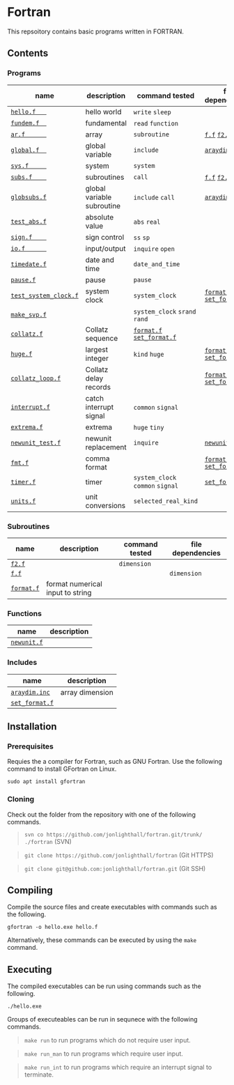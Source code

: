 # Fortran 
This repsoitory contains basic programs written in FORTRAN.

## Contents
### Programs
| name                       | description      | command tested | file dependencies | files output
| -------------------------- | ---------------  | ---- | ---- | ---- |
| [`hello.f   `](hello.f   ) | hello world      | `write` `sleep`
| [`fundem.f  `](fundem.f  ) | fundamental      | `read` `function`
| [`ar.f      `](ar.f	   ) | array            | `subroutine` | [`f.f`](f.f) [`f2.f`](f2.f)
| [`global.f  `](global.f  ) | global variable  | `include`|[`araydim.inc`](araydim.inc)
| [`sys.f     `](sys.f	   ) | system           | `system`
| [`subs.f    `](subs.f	   ) | subroutines      | `call` | [`f.f`](f.f) [`f2.f`](f2.f)
| [`globsubs.f`](globsubs.f) | global variable subroutine | `include` `call`|[`araydim.inc`](araydim.inc)
| [`test_abs.f`](test_abs.f) | absolute value   | `abs` `real`
| [`sign.f    `](sign.f    ) | sign control     | `ss` `sp`
| [`io.f      `](io.f      ) | input/output     | `inquire` `open` ||`svp.out`
| [`timedate.f`](timedate.f) | date and time    | `date_and_time`
| [`pause.f`](pause.f)       | pause            | `pause`
| [`test_system_clock.f`](test_system_clock.f)  | system clock | `system_clock`| [`format.f`](format.f) [`set_format.f`](set_format.f)
| [`make_svp.f`](make_svp.f) |                  | `system_clock` `srand` `rand`||`svp.in`
| [`collatz.f`](collatz.f)   | Collatz sequence | [`format.f`](format.f) [`set_format.f`](set_format.f)
| [`huge.f`](huge.f)         | largest integer  |`kind` `huge` | [`format.f`](format.f) [`set_format.f`](set_format.f)
| [`collatz_loop.f`](collatz_loop.f) | Collatz delay records | | [`format.f`](format.f) [`set_format.f`](set_format.f) | [`collatz.out`](collatz.out)
| [`interrupt.f`](interrupt.f)| catch interrupt signal |`common` `signal`||`state`
| [`extrema.f`](extrema.f)   | extrema          | `huge` `tiny` ||
| [`newunit_test.f`](newunit_test.f)| newunit replacement |`inquire`|[`newunit.f`](newunit.f)|
| [`fmt.f`](fmt.f)| comma format |              | [`format.f`](format.f) [`set_format.f`](set_format.f)|
| [`timer.f`](timer.f)       | timer            | `system_clock` `common` `signal` | [`set_format.f`](set_format.f)
| [`units.f`](units.f)       | unit conversions | `selected_real_kind` |

### Subroutines
| name                       | description      | command tested | file dependencies | 
| -------------------------- | ---------------  | ---- | ---- | 
| [`f2.f`](f2.f)             |                  | `dimension` |
| [`f.f`](f.f) |             |                  | `dimension` |
| [`format.f`](format.f)     | format numerical input to string 

### Functions
| name                       | description      |
| -------------------------- | ---------------- |
| [`newunit.f`](newunit.f)   | |

### Includes
| name                       | description      |
| -------------------------- | ---------------- |
| [`araydim.inc`](araydim.inc) | array dimension
| [`set_format.f`](set_format.f) | 


## Installation

### Prerequisites

Requies the a compiler for Fortran, such as GNU Fortran.
Use the following command to install GFortran on Linux.

`sudo apt install gfortran`

### Cloning

Check out the folder from the repository with one of the following commands.

>`svn co https://github.com/jonlighthall/fortran.git/trunk/ ./fortran` (SVN)

>`git clone https://github.com/jonlighthall/fortran` (Git HTTPS)

>`git clone git@github.com:jonlighthall/fortran.git` (Git SSH)

## Compiling
Compile the source files and create executables with commands such as the following.

`gfortran -o hello.exe hello.f` 

Alternatively, these commands can be executed by using the `make` command.

## Executing
The compiled executables can be run using commands such as the following.
  
`./hello.exe`

Groups of executeables can be run in sequnece with the following commands.

>`make run` to run programs which do not require user input.

>`make run_man` to run programs which require user input.

>`make run_int` to run programs which require an interrupt signal to terminate.

